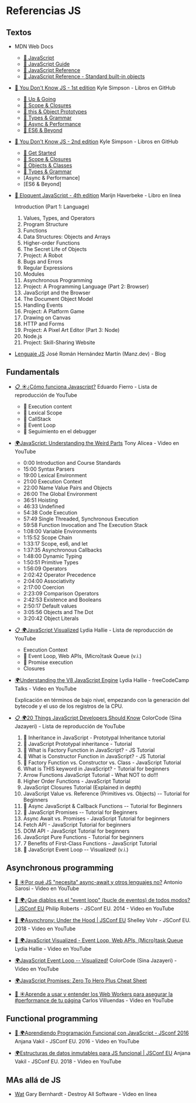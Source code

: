 # Referencias JS

## Textos

- MDN Web Docs

  - [📖 JavaScript](https://developer.mozilla.org/en-US/docs/Web/JavaScript)
  - [📖 JavaScript Guide](https://developer.mozilla.org/en-US/docs/Web/JavaScript/Guide)
  - [📖 JavaScript Reference](https://developer.mozilla.org/en-US/docs/Web/JavaScript/Reference)
  - [📖 JavaScript Reference - Standard built-in objects](https://developer.mozilla.org/en-US/docs/Web/JavaScript/Reference/Global_Objects)

- [📖 You Don't Know JS - 1st edition](https://github.com/getify/You-Dont-Know-JS/tree/1st-ed)
  Kyle Simpson - Libros en GitHub

  - [📖 Up & Going](https://github.com/getify/You-Dont-Know-JS/blob/1st-ed/up%20&%20going/README.md#you-dont-know-js-up--going)
  - [📖 Scope & Closures](https://github.com/getify/You-Dont-Know-JS/blob/1st-ed/scope%20&%20closures/README.md#you-dont-know-js-scope--closures)
  - [📖 this & Object Prototypes](https://github.com/getify/You-Dont-Know-JS/blob/1st-ed/this%20&%20object%20prototypes/README.md#you-dont-know-js-this--object-prototypes)
  - [📖 Types & Grammar](https://github.com/getify/You-Dont-Know-JS/blob/1st-ed/types%20&%20grammar/README.md#you-dont-know-js-types--grammar)
  - [📖 Async & Performance](https://github.com/getify/You-Dont-Know-JS/blob/1st-ed/async%20&%20performance/README.md#you-dont-know-js-async--performance)
  - [📖 ES6 & Beyond](https://github.com/getify/You-Dont-Know-JS/blob/1st-ed/es6%20&%20beyond/README.md#you-dont-know-js-es6--beyond)

- [📖 You Don't Know JS - 2nd edition](https://github.com/getify/You-Dont-Know-JS)
  Kyle Simpson - Libros en GitHub

  - [📖 Get Started](https://github.com/getify/You-Dont-Know-JS/blob/2nd-ed/get-started/README.md)
  - [📖 Scope & Closures](https://github.com/getify/You-Dont-Know-JS/blob/2nd-ed/scope-closures/README.md)
  - [📖 Objects & Classes](https://github.com/getify/You-Dont-Know-JS/blob/2nd-ed/objects-classes/README.md)
  - [📖 Types & Grammar](https://github.com/getify/You-Dont-Know-JS/blob/2nd-ed/types-grammar/README.md)
  - [Async & Performance]
  - [ES6 & Beyond]

- [📖 Eloquent JavaScript - 4th edition](https://eloquentjavascript.net/)
  Marijn Haverbeke - Libro en línea

  Introduction
  (Part 1: Language)

  1. Values, Types, and Operators
  2. Program Structure
  3. Functions
  4. Data Structures: Objects and Arrays
  5. Higher-order Functions
  6. The Secret Life of Objects
  7. Project: A Robot
  8. Bugs and Errors
  9. Regular Expressions
  10. Modules
  11. Asynchronous Programming
  12. Project: A Programming Language
      (Part 2: Browser)
  13. JavaScript and the Browser
  14. The Document Object Model
  15. Handling Events
  16. Project: A Platform Game
  17. Drawing on Canvas
  18. HTTP and Forms
  19. Project: A Pixel Art Editor
      (Part 3: Node)
  20. Node.js
  21. Project: Skill-Sharing Website

- [Lenguaje JS](https://lenguajejs.com/javascript/)
  José Román Hernández Martín (Manz.dev) - Blog

## Fundamentals

- [📋 ☀️¿Cómo funciona Javascript?](https://www.youtube.com/playlist?list=PLJpymL0goBgE1RM5BRb7tcohwqffviqk0)
  Eduardo Fierro - Lista de reproducción de YouTube

  - 👀 Execution content
  - 👀 Lexical Scope
  - 👀 CallStack
  - 👀 Event Loop
  - 👀 Seguimiento en el debugger

- [🌍JavaScript: Understanding the Weird Parts](https://www.youtube.com/watch?v=Bv_5Zv5c-Ts)
  Tony Alicea - Video en YouTube

  - 0:00 Introduction and Course Standards
  - 15:00 Syntax Parsers
  - 19:00 Lexical Environment
  - 21:00 Execution Context
  - 22:00 Name Value Pairs and Objects
  - 26:00 The Global Environment
  - 36:51 Hoisting
  - 46:33 Undefined
  - 54:38 Code Execution
  - 57:49 Single Threaded, Synchronous Execution
  - 59:58 Function Invocation and The Execution Stack
  - 1:08:00 Variable Environments
  - 1:15:52 Scope Chain
  - 1:33:17 Scope, es6, and let
  - 1:37:35 Asynchronous Callbacks
  - 1:48:00 Dynamic Typing
  - 1:50:51 Primitive Types
  - 1:56:09 Operators
  - 2:02:42 Operator Precedence
  - 2:04:00 Associativity
  - 2:17:00 Coercion
  - 2:23:09 Comparison Operators
  - 2:42:53 Existence and Booleans
  - 2:50:17 Default values
  - 3:05:56 Objects and The Dot
  - 3:20:42 Object Literals

- [📋 🌍JavaScript Visualized](https://www.youtube.com/@theavocoder)
  Lydia Hallie - Lista de reproducción de YouTube

  - Execution Context
  - 👀 Event Loop, Web APIs, (Micro)task Queue (v.i.)
  - 👀 Promise execution
  - Closures

- [🌍Understanding the V8 JavaScript Engine](https://www.youtube.com/watch?v=xckH5s3UuX4)
  Lydia Hallie - freeCodeCamp Talks - Video en YouTube

  Explicación en términos de bajo nivel, empezando con la generación del bytecode y el uso de los registros de la CPU.

- [📋 🌍20 Things JavaScript Developers Should Know](https://www.youtube.com/playlist?list=PL1PqvM2UQiMoGNTaxFMSK2cih633lpFKP)
  ColorCode (Sina Jazayeri) - Lista de reproducción de YouTube

  1. 👀 Inheritance in JavaScript - Prototypal Inheritance tutorial
  2. 👀 JavaScript Prototypal inheritance - Tutorial
  3. 👀 What is Factory Function in JavaScript? - JS Tutorial
  4. 👀 What is Constructor Function in JavaScript? - JS Tutorial
  5. 👀 Factory Function vs. Constructor vs. Class - JavaScript Tutorial
  6. What is THIS keyword in JavaScript? - Tutorial for beginners
  7. Arrow Functions JavaScript Tutorial - What NOT to do!!!
  8. Higher Order Functions - JavaScript Tutorial
  9. JavaScript Closures Tutorial (Explained in depth)
  10. JavaScript Value vs. Reference (Primitives vs. Objects) -- Tutorial for Beginners
  11. 👀 Async JavaScript & Callback Functions -- Tutorial for Beginners
  12. 👀 JavaScript Promises -- Tutorial for Beginners
  13. Async Await vs. Promises - JavaScript Tutorial for beginners
  14. Fetch API - JavaScript Tutorial for beginners
  15. DOM API - JavaScript Tutorial for beginners
  16. JavaScript Pure Functions - Tutorial for beginners
  17. 7 Benefits of First-Class Functions - JavaScript Tutorial
  18. 👀 JavaScript Event Loop -- Visualized! (v.i.)

## Asynchronous programming

- [👀 ☀️Por qué JS "necesita" async-await y otros lenguajes no?](https://www.youtube.com/watch?v=C_eFawNnmC4)
  Antonio Sarosi - Video en YouTube

- [👀 🌍¿Que diablos es el "event loop" (bucle de eventos) de todos modos? | JSConf EU](https://www.youtube.com/watch?v=8aGhZQkoFbQ)
  Philip Roberts - JSConf EU. 2014 - Video en YouTube

- [👀 🌍Asynchrony: Under the Hood | JSConf EU](https://www.youtube.com/watch?v=SrNQS8J67zc)
  Shelley Vohr - JSConf EU. 2018 - Video en YouTube

- [👀 🌍JavaScript Visualized - Event Loop, Web APIs, (Micro)task Queue](https://www.youtube.com/watch?v=eiC58R16hb8)
  Lydia Hallie - Video en YouTube

- [🌍JavaScript Event Loop -- Visualized!](https://www.youtube.com/watch?v=okkHnAo8GmE)
  ColorCode (Sina Jazayeri) - Video en YouTube

- [🌍JavaScript Promises: Zero To Hero Plus Cheat Sheet](https://www.youtube.com/watch?v=s6SH72uAn3Q)

- [👀 ☀️Aprende a usar y entender los Web Workers para asegurar la #performance de tu página](https://www.youtube.com/watch?v=zhfsqqZMLUY)
  Carlos Villuendas - Video en YouTube

## Functional programming

- [👀 🌍Aprendiendo Programación Funcional con JavaScript - JSconf 2016](https://www.youtube.com/watch?v=e-5obm1G_FY)
  Anjana Vakil - JSConf EU. 2016 - Video en YouTube

- [🌍Estructuras de datos inmutables para JS funcional | JSConf EU](https://www.youtube.com/watch?v=Wo0qiGPSV-s)
  Anjana Vakil - JSConf EU. 2018 - Video en YouTube

## MAs allá de JS

- [Wat](https://www.destroyallsoftware.com/talks/wat)
  Gary Bernhardt - Destroy All Software - Video en línea
